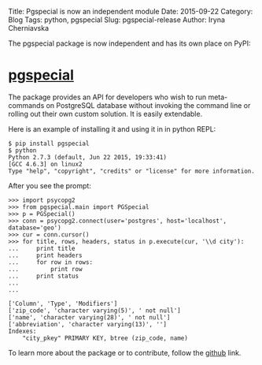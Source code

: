 Title: Pgspecial is now an independent module
Date: 2015-09-22
Category: Blog
Tags: python, pgspecial
Slug: pgspecial-release
Author: Iryna Cherniavska

The pgspecial package is now independent and has its own place on PyPI:
 
# [pgspecial](https://pypi.python.org/pypi/pgspecial)

The package provides an API for developers who wish to run meta-commands on
PostgreSQL database without invoking the command line or rolling out their own
custom solution. It is easily extendable.

Here is an example of installing it and using it in in python REPL:

```
$ pip install pgspecial
$ python
Python 2.7.3 (default, Jun 22 2015, 19:33:41) 
[GCC 4.6.3] on linux2
Type "help", "copyright", "credits" or "license" for more information.
```

After you see the prompt:

```
>>> import psycopg2
>>> from pgspecial.main import PGSpecial
>>> p = PGSpecial()
>>> conn = psycopg2.connect(user='postgres', host='localhost', database='geo')
>>> cur = conn.cursor()
>>> for title, rows, headers, status in p.execute(cur, '\\d city'):
...     print title
...     print headers
...     for row in rows:
...         print row
...     print status
...     
... 

['Column', 'Type', 'Modifiers']
['zip_code', 'character varying(5)', ' not null']
['name', 'character varying(28)', ' not null']
['abbreviation', 'character varying(13)', '']
Indexes:
    "city_pkey" PRIMARY KEY, btree (zip_code, name)
```

To learn more about the package or to contribute, follow the
[github](https://github.com/dbcli/pgspecial) link.
